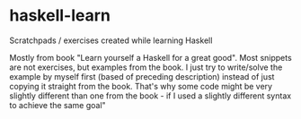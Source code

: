 # haskell-learn
Scratchpads / exercises created while learning Haskell

Mostly from book "Learn yourself a Haskell for a great good". Most snippets are not exercises, but examples from the book. I just try to write/solve the example by myself first (based of preceding description) instead of just copying it straight from the book. That's why some code might be very slightly different than one from the book - if I used a slightly different syntax to achieve the same goal"
